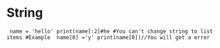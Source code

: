 # String


 ` 
   name = 'hello'
   print(name[:2]#he
   #You can't change string to list items
   #Example 
   name[0] ='y'
   print(name[0])//You will get a error
 `
